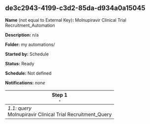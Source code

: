 ## de3c2943-4199-c3d2-85da-d934a0a15045

**Name** (not equal to External Key)**:** Molnupiravir Clinical Trial Recruitment_Automation

**Description:** n/a

**Folder:** my automations/

**Started by:** Schedule

**Status:** Ready

**Schedule:** Not defined

**Notifications:** _none_


| Step 1<br>_<small>-</small>_ |
| --- |
| _1.1: query_<br>Molnupiravir Clinical Trial Recruitment_Query |
